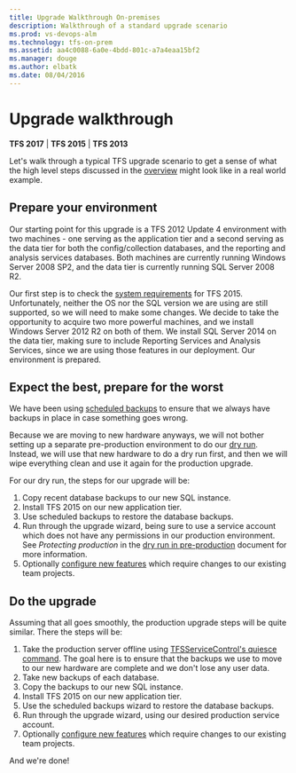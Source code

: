 ```yaml
---
title: Upgrade Walkthrough On-premises
description: Walkthrough of a standard upgrade scenario
ms.prod: vs-devops-alm
ms.technology: tfs-on-prem
ms.assetid: aa4c0088-6a0e-4bdd-801c-a7a4eaa15bf2
ms.manager: douge
ms.author: elbatk
ms.date: 08/04/2016
---
```


# Upgrade walkthrough

**TFS 2017** | **TFS 2015** | **TFS 2013**

Let's walk through a typical TFS upgrade scenario to get a sense of what the high level steps discussed in
the [overview](../../account-administration.md) might look like in a real world example.

## Prepare your environment

Our starting point for this upgrade is a TFS 2012 Update 4 environment with two machines - one serving as the
application tier and a second serving as the data tier for both the config/collection databases, and the 
reporting and analysis services databases. Both machines are currently running Windows Server 2008 SP2, and
the data tier is currently running SQL Server 2008 R2. 

Our first step is to check the [system requirements](../../requirements.md) for TFS 2015. Unfortunately,
neither the OS nor the SQL version we are using are still supported, so we will need to make some changes. We
decide to take the opportunity to acquire two more powerful machines, and we install Windows Server 2012 R2 on
both of them. We install SQL Server 2014 on the data tier, making sure to include Reporting Services and
Analysis Services, since we are using those features in our deployment. Our environment is prepared.

## Expect the best, prepare for the worst

We have been using [scheduled backups](../admin/backup/config-backup-sched-plan.md) to ensure that we always
have backups in place in case something goes wrong. 

Because we are moving to new hardware anyways, we will not bother setting up a separate pre-production environment
to do our [dry run](pre-production.md). Instead, we will use that new hardware to do a dry run first, and then
we will wipe everything clean and use it again for the production upgrade.

For our dry run, the steps for our upgrade will be:

1. Copy recent database backups to our new SQL instance.
2. Install TFS 2015 on our new application tier.
3. Use scheduled backups to restore the database backups.
4. Run through the upgrade wizard, 
being sure to use a service account which does not have any permissions in our production environment. 
See *Protecting production* in the [dry run in pre-production](pre-production.md) document for more information. 
5. Optionally [configure new features](../../../work/customize/upgrade-tfs-2008-or-2010.md) which require changes to our existing team projects.

## Do the upgrade

Assuming that all goes smoothly, the production upgrade steps will be quite similar. There the steps will be:

1. Take the production server offline using [TFSServiceControl's quiesce command](../command-line/tfsservicecontrol-cmd.md). The goal here is to ensure that the backups we use to move to our new hardware are complete and we don't lose any user data. 
2. Take new backups of each database. 
3. Copy the backups to our new SQL instance.
4. Install TFS 2015 on our new application tier.
5. Use the scheduled backups wizard to restore the database backups.
6. Run through the upgrade wizard, using our desired production service account.
7. Optionally [configure new features](../../../work/customize/configure-features-after-upgrade.md) which require changes to our existing team projects.

And we're done! 

